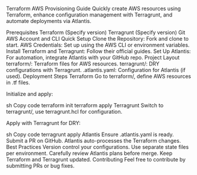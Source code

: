 Terraform AWS Provisioning Guide
Quickly create AWS resources using Terraform, enhance configuration management with Terragrunt, and automate deployments via Atlantis.

Prerequisites
Terraform (Specify version)
Terragrunt (Specify version)
Git
AWS Account and CLI
Quick Setup
Clone the Repository: Fork and clone to start.
AWS Credentials: Set up using the AWS CLI or environment variables.
Install Terraform and Terragrunt: Follow their official guides.
Set Up Atlantis: For automation, integrate Atlantis with your GitHub repo.
Project Layout
terraform/: Terraform files for AWS resources.
terragrunt/: DRY configurations with Terragrunt.
.atlantis.yaml: Configuration for Atlantis (if used).
Deployment Steps
Terraform
Go to terraform/, define AWS resources in .tf files.

Initialize and apply:

sh
Copy code
terraform init
terraform apply
Terragrunt
Switch to terragrunt/, use terragrunt.hcl for configuration.

Apply with Terragrunt for DRY:

sh
Copy code
terragrunt apply
Atlantis
Ensure .atlantis.yaml is ready.
Submit a PR on GitHub.
Atlantis auto-processes the Terraform changes.
Best Practices
Version control your configurations.
Use separate state files per environment.
Carefully review Atlantis plans before merge.
Keep Terraform and Terragrunt updated.
Contributing
Feel free to contribute by submitting PRs or bug fixes.